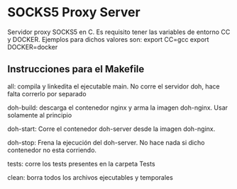 # SOCKS5 Proxy Server

Servidor proxy SOCKS5 en C.
Es requisito tener las variables de entorno CC y DOCKER.
Ejemplos para dichos valores son:
export CC=gcc
export DOCKER=docker

## Instrucciones para el Makefile

all: compila y linkedita el ejecutable main. No corre el servidor doh, hace falta correrlo por separado

doh-build: descarga el contenedor nginx y arma la imagen doh-nginx. Usar solamente al principio

doh-start: Corre el contenedor doh-server desde la imagen doh-nginx.

doh-stop: Frena la ejecución del doh-server. No hace nada si dicho contenedor no esta corriendo.

tests: corre los tests presentes en la carpeta Tests

clean: borra todos los archivos ejecutables y temporales
